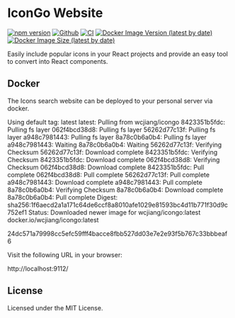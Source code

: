 IconGo Website
===

[![npm version](https://img.shields.io/npm/v/icongo.svg)](https://www.npmjs.com/package/icongo)
[![Github](https://img.shields.io/github/stars/jaywcjlove/icongo?logo=github)](https://github.com/jaywcjlove/icongo)
[![CI](https://github.com/jaywcjlove/icongo/actions/workflows/ci.yml/badge.svg)](https://github.com/jaywcjlove/icongo/actions/workflows/ci.yml)
[![Docker Image Version (latest by date)](https://img.shields.io/docker/v/wcjiang/icongo?logo=docker)](https://hub.docker.com/r/wcjiang/icongo)
[![Docker Image Size (latest by date)](https://img.shields.io/docker/image-size/wcjiang/icongo?logo=docker)](https://hub.docker.com/r/wcjiang/icongo)

Easily include popular icons in your React projects and provide an easy tool to convert  into React components.

## Docker

The Icons search website can be deployed to your personal server via docker.

Using default tag: latest
latest: Pulling from wcjiang/icongo
8423351b5fdc: Pulling fs layer
062f4bcd38d8: Pulling fs layer
56262d77c13f: Pulling fs layer
a948c7981443: Pulling fs layer
8a78c0b6a0b4: Pulling fs layer
a948c7981443: Waiting
8a78c0b6a0b4: Waiting
56262d77c13f: Verifying Checksum
56262d77c13f: Download complete
8423351b5fdc: Verifying Checksum
8423351b5fdc: Download complete
062f4bcd38d8: Verifying Checksum
062f4bcd38d8: Download complete
8423351b5fdc: Pull complete
062f4bcd38d8: Pull complete
56262d77c13f: Pull complete
a948c7981443: Download complete
a948c7981443: Pull complete
8a78c0b6a0b4: Verifying Checksum
8a78c0b6a0b4: Download complete
8a78c0b6a0b4: Pull complete
Digest: sha256:1f6aecd2a1a171c64de6ccf8a8010afe1029e81593bc4d11b771f30d9c752ef1
Status: Downloaded newer image for wcjiang/icongo:latest
docker.io/wcjiang/icongo:latest

24dc571a79998cc5efc59fff4bacce8fbb527dd03e7e2e93f5b767c33bbbeaf6

Visit the following URL in your browser:

http://localhost:9112/

## License

Licensed under the MIT License.
